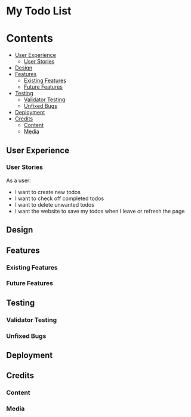 # My Todo List


# Contents 
- [User Experience](#user-experience)
  - [User Stories](#user-stories)
- [Design](#design)
- [Features](#features)
  - [Existing Features](#existing-features)
  - [Future  Features](#future-features)
- [Testing](#testing)
  - [Validator Testing](#validator-testing)
  - [Unfixed Bugs](#unfixed-bugs)
- [Deployment](#deployment)
- [Credits](#credits)
  - [Content](#content)
  - [Media](#media)

## User Experience 
### User Stories 
As a user: 
- I want to create new todos
- I want to check off completed todos 
- I want to delete unwanted todos
- I want the website to save my todos when I leave or refresh the page

## Design 

## Features

### Existing Features

### Future Features

## Testing 

### Validator Testing

### Unfixed Bugs

## Deployment 

## Credits

### Content

### Media
